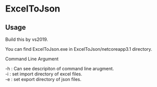 # ExcelToJson

## Usage

Build this by vs2019.

You can find ExcelToJson.exe in ExcelToJson/netcoreapp3.1 directory.

Command Line Argument

-h : Can see descripiton of command line arugment.<br>
-i <directoryName> : set import directory of excel files.<br>
-e <directoryName> : set export directory of json files.<br>


